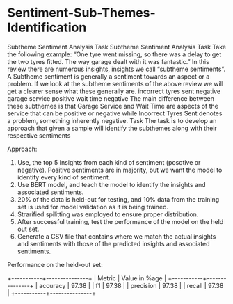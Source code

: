 # Sentiment-Sub-Themes-Identification
Subtheme Sentiment Analysis Task
Subtheme Sentiment Analysis Task
Take the following example:
“One tyre went missing, so there was a delay to get the two tyres fitted. The way garage dealt
with it was fantastic.”
In this review there are numerous insights, insights we call “subtheme sentiments”. A Subtheme
sentiment is generally a sentiment towards an aspect or a problem.
If we look at the subtheme sentiments of the above review we will get a clearer sense what these
generally are.
incorrect tyres sent negative garage service positive wait time negative
The main difference between these subthemes is that Garage Service and Wait Time are aspects
of the service that can be positive or negative while
Incorrect Tyres Sent denotes a problem, something inherently negative.
Task
The task is to develop an approach that given a sample will identify the subthemes along with
their respective sentiments

Approach:

1. Use, the top 5 Insights from each kind of sentiment (posotive or negative). Positive sentiments are in majority, but we want the model to identify every kind of sentiment.
2. Use BERT model, and teach the model to identify the insights and associated sentiments.
3. 20% of the data is held-out for testing, and 10% data from the training set is used for model validation as it is being trained.
4. Strarified spilitting was employed to ensure proper distribution.
5. After successful training, test the performance of the model on the held out set.
6. Generate a CSV file that contains where we match the actual insights and sentiments with those of the predicted insights and associated sentiments.

Performance on the held-out set:

+-----------+---------------+
| Metric    | Value in %age |
+-----------+---------------+
| accuracy  | 97.38         |
| f1        | 97.38         |
| precision | 97.38         |
| recall    | 97.38         |
+-----------+---------------+

    
